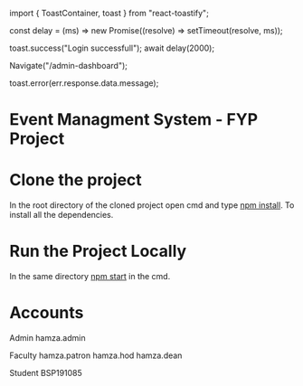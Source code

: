 import { ToastContainer, toast } from "react-toastify";

const delay = (ms) => new Promise((resolve) => setTimeout(resolve, ms));

toast.success("Login successfull");
await delay(2000);

Navigate("/admin-dashboard");

toast.error(err.response.data.message);

<ToastContainer autoClose={2000} closeOnClick pauseOnHover />

# Event Managment System - FYP Project

# Clone the project

In the root directory of the cloned project open cmd and type [npm install]().
To install all the dependencies.

# Run the Project Locally

In the same directory [npm start]() in the cmd.

# Accounts

Admin
hamza.admin

Faculty
hamza.patron
hamza.hod
hamza.dean

Student
BSP191085
